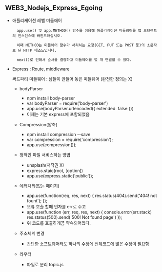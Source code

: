 ## WEB3_Nodejs_Express_Egoing

- 애플리케이션 레벨 미들에어 

        app.use() 및 app.METHOD() 함수를 이용해 애플리케이션 미들웨어를 앱 오브젝트의 인스턴스에 바인드하십시오.

        이때 METHOD는 미들웨어 함수가 처리하는 요청(GET, PUT 또는 POST 등)의 소문자로 된 HTTP 메소드입니다.

        next()로 인해서 순서를 결정하고 미들웨어를 몇 개 연결할 수 있다.
        
- Express : Route, middleware 

    써드파티 미들웨어 : 남들이 만들어 놓은 미들웨어 (완전한 정의는 X)  

    - bodyParser
        - npm install body-parser
        - var bodyParser = require('body-parser')
        - app.use(bodyParser.urlencoded({ extended: false }))
        - 이제는 기본 express에 포함되었음 

    - Compression(압축)
        - npm install compression --save
        - var compression = require('compression');
        - app.use(compression());

    - 정적인 파일 서비스하는 방법 
        - unsplash(저작권 X)
        - express.staic(root, [option])
        - app.use(express.static('public'));

    - 에러처리(없는 페이지)
        - app.use(function(req, res, next) {
          res.status(404).send('404! not fount');
          });
        - 오류 호출 할때 인자를 err로 주고
        - app.use(function (err, req, res, next) {
          console.error(err.stack)
          res.status(500).send('500! Not found page')
          }); 
        - 위 코드를 호출하게끔 약속되어있다.

     - 주소체계 변경
         - 간단한 소프트웨어라도 하나의 수정에 전체코드에 많은 수정이 필요함


     - 라우터 
         - 파일로 분리 topic.js